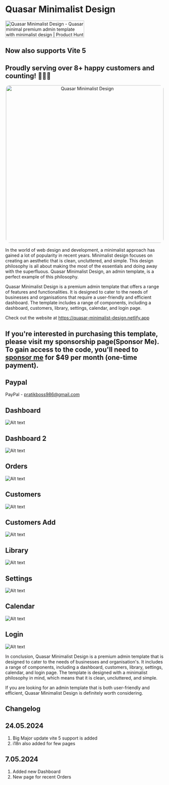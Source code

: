 # Quasar Minimalist Design 

<a href="https://www.producthunt.com/posts/quasar-minimalist-design?utm_source=badge-featured&utm_medium=badge&utm_souce=badge-quasar&#0045;minimalist&#0045;design" target="_blank"><img src="https://api.producthunt.com/widgets/embed-image/v1/featured.svg?post_id=404673&theme=light" alt="Quasar&#0032;Minimalist&#0032;Design - Quasar&#0032;minimal&#0032;premium&#0032;admin&#0032;template&#0032;with&#0032;minimalist&#0032;design | Product Hunt" style="width: 250px; height: 54px;" width="250" height="54" /></a>


## Now also supports Vite 5

## Proudly serving over 8+ happy customers and counting! 🚀🚀🚀


<p align="center">
    <img src="assets/SEO.png" alt="Quasar Minimalist Design" width="500" style="border-radius: 12px"/>
</p>


In the world of web design and development, a minimalist approach has gained a lot of popularity in recent years.
Minimalist design focuses on creating an aesthetic that is clean, uncluttered, and simple. This design philosophy is all
about making the most of the essentials and doing away with the superfluous. Quasar Minimalist Design, an admin
template, is a perfect example of this philosophy.

Quasar Minimalist Design is a premium admin template that offers a range of features and functionalities. It is designed
to cater to the needs of businesses and organisations that require a user-friendly and efficient dashboard. The template
includes a range of components, including a dashboard, customers, library, settings, calendar, and login page.

Check out the website at https://quasar-minimalist-design.netlify.app

## If you're interested in purchasing this template, please visit my sponsorship page(Sponsor Me). To gain access to the code, you'll need to [sponsor me](https://github.com/sponsors/pratik227) for $49 per month (one-time payment).

## Paypal

PayPal - pratikboss986@gmail.com

## Dashboard

![Alt text](assets/Dashboard.png?raw=true "Screenshot")

## Dashboard 2

![Alt text](assets/Dashboard1.png?raw=true "Screenshot")

## Orders 

![Alt text](assets/Orders.png?raw=true "Screenshot")

## Customers

![Alt text](assets/Customers.png?raw=true "Screenshot")

## Customers Add

![Alt text](assets/Add_Customer.png?raw=true "Screenshot")

## Library

![Alt text](assets/Library.png?raw=true "Screenshot")

## Settings

![Alt text](assets/Settings.png?raw=true "Screenshot")

## Calendar

![Alt text](assets/Calendar.png?raw=true "Screenshot")

## Login

![Alt text](assets/Login.png?raw=true "Screenshot")

In conclusion, Quasar Minimalist Design is a premium admin template that is designed to cater to the needs of businesses
and organisation's. It includes a range of components, including a dashboard, customers, library, settings, calendar,
and login page. The template is designed with a minimalist philosophy in mind, which means that it is clean,
uncluttered, and simple.

If you are looking for an admin template that is both user-friendly and efficient, Quasar Minimalist Design is
definitely worth considering.


## Changelog

## 24.05.2024

1. Big Major update vite 5 support is added
2. i18n also added for few pages

## 7.05.2024

1. Added new Dashboard
2. New page for recent Orders

